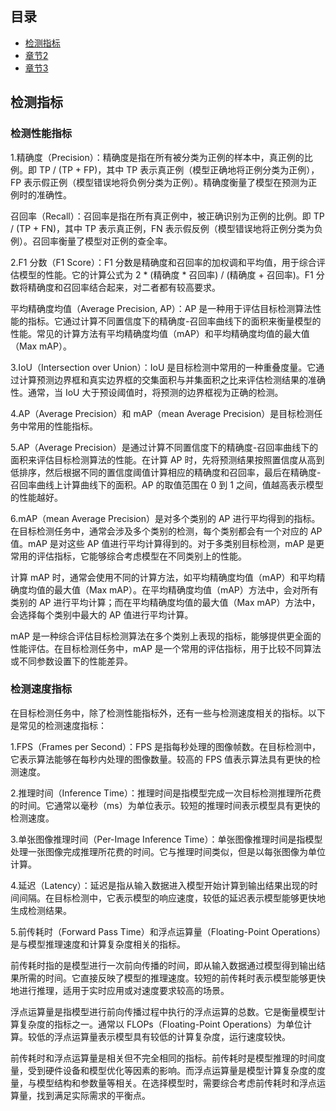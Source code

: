 ## 目录

- [检测指标](#检测指标)
- [章节2](#章节2)
- [章节3](#章节3)

## 检测指标

### 检测性能指标

1.精确度（Precision）：精确度是指在所有被分类为正例的样本中，真正例的比例。即 TP / (TP + FP)，其中 TP 表示真正例（模型正确地将正例分类为正例），FP 表示假正例（模型错误地将负例分类为正例）。精确度衡量了模型在预测为正例时的准确性。

召回率（Recall）：召回率是指在所有真正例中，被正确识别为正例的比例。即 TP / (TP + FN)，其中 TP 表示真正例，FN 表示假反例（模型错误地将正例分类为负例）。召回率衡量了模型对正例的查全率。

2.F1 分数（F1 Score）：F1 分数是精确度和召回率的加权调和平均值，用于综合评估模型的性能。它的计算公式为 2 * (精确度 * 召回率) / (精确度 + 召回率)。F1 分数将精确度和召回率结合起来，对二者都有较高要求。

平均精确度均值（Average Precision, AP）：AP 是一种用于评估目标检测算法性能的指标。它通过计算不同置信度下的精确度-召回率曲线下的面积来衡量模型的性能。常见的计算方法有平均精确度均值（mAP）和平均精确度均值的最大值（Max mAP）。

3.IoU（Intersection over Union）：IoU 是目标检测中常用的一种重叠度量。它通过计算预测边界框和真实边界框的交集面积与并集面积之比来评估检测结果的准确性。通常，当 IoU 大于预设阈值时，将预测的边界框视为正确的检测。

4.AP（Average Precision）和 mAP（mean Average Precision）是目标检测任务中常用的性能指标。

5.AP（Average Precision）是通过计算不同置信度下的精确度-召回率曲线下的面积来评估目标检测算法的性能。在计算 AP 时，先将预测结果按照置信度从高到低排序，然后根据不同的置信度阈值计算相应的精确度和召回率，最后在精确度-召回率曲线上计算曲线下的面积。AP 的取值范围在 0 到 1 之间，值越高表示模型的性能越好。

6.mAP（mean Average Precision）是对多个类别的 AP 进行平均得到的指标。在目标检测任务中，通常会涉及多个类别的检测，每个类别都会有一个对应的 AP 值。mAP 是对这些 AP 值进行平均计算得到的。对于多类别目标检测，mAP 是更常用的评估指标，它能够综合考虑模型在不同类别上的性能。

计算 mAP 时，通常会使用不同的计算方法，如平均精确度均值（mAP）和平均精确度均值的最大值（Max mAP）。在平均精确度均值（mAP）方法中，会对所有类别的 AP 进行平均计算；而在平均精确度均值的最大值（Max mAP）方法中，会选择每个类别中最大的 AP 值进行平均计算。

mAP 是一种综合评估目标检测算法在多个类别上表现的指标，能够提供更全面的性能评估。在目标检测任务中，mAP 是一个常用的评估指标，用于比较不同算法或不同参数设置下的性能差异。

### 检测速度指标

在目标检测任务中，除了检测性能指标外，还有一些与检测速度相关的指标。以下是常见的检测速度指标：

1.FPS（Frames per Second）：FPS 是指每秒处理的图像帧数。在目标检测中，它表示算法能够在每秒内处理的图像数量。较高的 FPS 值表示算法具有更快的检测速度。

2.推理时间（Inference Time）：推理时间是指模型完成一次目标检测推理所花费的时间。它通常以毫秒（ms）为单位表示。较短的推理时间表示模型具有更快的检测速度。

3.单张图像推理时间（Per-Image Inference Time）：单张图像推理时间是指模型处理一张图像完成推理所花费的时间。它与推理时间类似，但是以每张图像为单位计算。

4.延迟（Latency）：延迟是指从输入数据进入模型开始计算到输出结果出现的时间间隔。在目标检测中，它表示模型的响应速度，较低的延迟表示模型能够更快地生成检测结果。

5.前传耗时（Forward Pass Time）和浮点运算量（Floating-Point Operations）是与模型推理速度和计算复杂度相关的指标。

前传耗时指的是模型进行一次前向传播的时间，即从输入数据通过模型得到输出结果所需的时间。它直接反映了模型的推理速度。较短的前传耗时表示模型能够更快地进行推理，适用于实时应用或对速度要求较高的场景。

浮点运算量是指模型进行前向传播过程中执行的浮点运算的总数。它是衡量模型计算复杂度的指标之一。通常以 FLOPs（Floating-Point Operations）为单位计算。较低的浮点运算量表示模型具有较低的计算复杂度，运行速度较快。

前传耗时和浮点运算量是相关但不完全相同的指标。前传耗时是模型推理的时间度量，受到硬件设备和模型优化等因素的影响。而浮点运算量是模型计算复杂度的度量，与模型结构和参数量等相关。在选择模型时，需要综合考虑前传耗时和浮点运算量，找到满足实际需求的平衡点。

